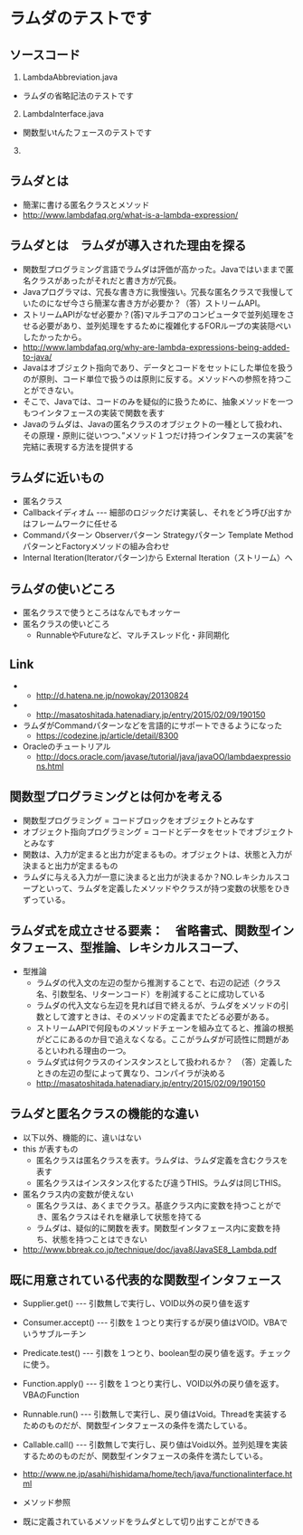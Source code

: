 # ラムダのテストです
## ソースコード
 1. LambdaAbbreviation.java
   * ラムダの省略記法のテストです
 2. LambdaInterface.java
   * 関数型いtんたフェースのテストです
 3. 


## ラムダとは
   * 簡潔に書ける匿名クラスとメソッド
   * http://www.lambdafaq.org/what-is-a-lambda-expression/

## ラムダとは　ラムダが導入された理由を探る
   * 関数型プログラミング言語でラムダは評価が高かった。Javaではいままで匿名クラスがあったがそれだと書き方が冗長。
   * Javaプログラマは、冗長な書き方に我慢強い。冗長な匿名クラスで我慢していたのになぜ今さら簡潔な書き方が必要か？（答）ストリームAPI。
   * ストリームAPIがなぜ必要か？(答)マルチコアのコンピュータで並列処理をさせる必要があり、並列処理をするために複雑化するFORループの実装隠ぺいしたかったから。
   * http://www.lambdafaq.org/why-are-lambda-expressions-being-added-to-java/
   * Javaはオブジェクト指向であり、データとコードをセットにした単位を扱うのが原則、コード単位で扱うのは原則に反する。メソッドへの参照を持つことができない。
   * そこで、Javaでは、コードのみを疑似的に扱うために、抽象メソッドを一つもつインタフェースの実装で関数を表す
   * Javaのラムダは、Javaの匿名クラスのオブジェクトの一種として扱われ、その原理・原則に従いつつ、”メソッド１つだけ持つインタフェースの実装”を完結に表現する方法を提供する
   
 ## ラムダに近いもの
  * 匿名クラス
  * Callbackイディオム --- 細部のロジックだけ実装し、それをどう呼び出すかはフレームワークに任せる
  * Commandパターン Observerパターン Strategyパターン Template MethodパターンとFactoryメソッドの組み合わせ
  * Internal Iteration(Iteratorパターン)から External Iteration（ストリーム）へ
  
## ラムダの使いどころ
  * 匿名クラスで使うところはなんでもオッケー
  * 匿名クラスの使いどころ
    * RunnableやFutureなど、マルチスレッド化・非同期化
   
## Link
  *
    * http://d.hatena.ne.jp/nowokay/20130824
  * 
    * http://masatoshitada.hatenadiary.jp/entry/2015/02/09/190150
  * ラムダがCommandパターンなどを言語的にサポートできるようになった
    * https://codezine.jp/article/detail/8300
  * Oracleのチュートリアル　
    * http://docs.oracle.com/javase/tutorial/java/javaOO/lambdaexpressions.html
  
## 関数型プログラミングとは何かを考える
  * 関数型プログラミング = コードブロックをオブジェクトとみなす
  * オブジェクト指向プログラミング = コードとデータをセットでオブジェクトとみなす
  * 関数は、入力が定まると出力が定まるもの。オブジェクトは、状態と入力が決まると出力が定まるもの
  * ラムダに与える入力が一意に決まると出力が決まるか？NO.レキシカルスコープといって、ラムダを定義したメソッドやクラスが持つ変数の状態をひきずっている。

## ラムダ式を成立させる要素：　省略書式、関数型インタフェース、型推論、レキシカルスコープ、
  * 型推論
    * ラムダの代入文の左辺の型から推測することで、右辺の記述（クラス名、引数型名、リターンコード）を削減することに成功している
    * ラムダの代入文なら左辺を見れば目で終えるが、ラムダをメソッドの引数として渡すときは、そのメソッドの定義までたどる必要がある。
    * ストリームAPIで何段ものメソッドチェーンを組み立てると、推論の根拠がどこにあるのか目で追えなくなる。ここがラムダが可読性に問題があるといわれる理由の一つ。
    * ラムダ式は何クラスのインスタンスとして扱われるか？　（答）定義したときの左辺の型によって異なり、コンパイラが決める
    * http://masatoshitada.hatenadiary.jp/entry/2015/02/09/190150

  
## ラムダと匿名クラスの機能的な違い
  * 以下以外、機能的に、違いはない
  * this が表すもの
    * 匿名クラスは匿名クラスを表す。ラムダは、ラムダ定義を含むクラスを表す
    * 匿名クラスはインスタンス化するたび違うTHIS。ラムダは同じTHIS。
  * 匿名クラス内の変数が使えない
    * 匿名クラスは、あくまでクラス。基底クラス内に変数を持つことができ、匿名クラスはそれを継承して状態を持てる
    * ラムダは、疑似的に関数を表す。関数型インタフェース内に変数を持ち、状態を持つことはできない
  * http://www.bbreak.co.jp/technique/doc/java8/JavaSE8_Lambda.pdf

  
## 既に用意されている代表的な関数型インタフェース
  * Supplier.get() --- 引数無しで実行し、VOID以外の戻り値を返す
  * Consumer.accept() --- 引数を１つとり実行するが戻り値はVOID。VBAでいうサブルーチン
  * Predicate.test() --- 引数を１つとり、boolean型の戻り値を返す。チェックに使う。
  * Function.apply() --- 引数を１つとり実行し、VOID以外の戻り値を返す。VBAのFunction
  * Runnable.run() --- 引数無しで実行し、戻り値はVoid。Threadを実装するためのものだが、関数型インタフェースの条件を満たしている。
  * Callable.call() --- 引数無しで実行し、戻り値はVoid以外。並列処理を実装するためのものだが、関数型インタフェースの条件を満たしている。
  * http://www.ne.jp/asahi/hishidama/home/tech/java/functionalinterface.html

 * メソッド参照
  * 既に定義されているメソッドをラムダとして切り出すことができる
  

